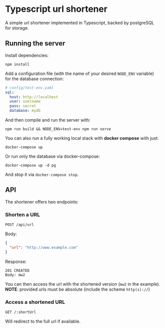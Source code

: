 # Typescript url shortener

A simple url shortener implemented in Typescript, backed by postgreSQL for storage.

## Running the server

Install dependencies:

```
npm install
```

Add a configuration file (with the name of your desired `NODE_ENV` variable) for the database connection:

```yaml
# config/test-env.yaml
sql:
  host: http://localhost
  user: username
  pass: secret
  database: mydb

```

And then compile and run the server with:

```
npm run build && NODE_ENV=test-env npm run serve
```

You can also run a fully working local stack with **docker compose** with just:

```
docker-compose up
```

Or run only the database via docker-compose:

```
docker-compose up -d pg
```

And stop it via `docker-compose stop`.

## API

The shortener offers two endpoints:

### Shorten a URL

```
POST /api/url
```

Body:

```json
{
  "url": "http://www.example.com"
}
```

Response:

```
201 CREATED
Body: mw2
```

You can then access the url with the shortened version (`mw2` in the example).
**NOTE**: provided urls must be absolute (include the scheme `http(s)://`)

### Access a shortened URL

```
GET /:shortUrl
```

Will redirect to the full url if available.
